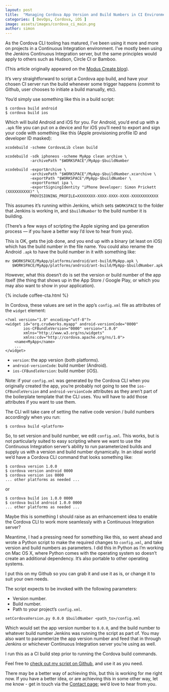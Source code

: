 ```yaml
---
layout: post
title:  "Managing Cordova App Version and Build Numbers in CI Environments"
categories: [ DevOps, Cordova, iOS ]
image: assets/images/cordova_ci_main.png
author: simon
---
```

As the Cordova CLI tooling has matured, I’ve been using it more and more on projects in a Continuous Integration environment. I’ve mostly been using the Jenkins Continuous Integration server, but the same principles would apply to others such as Hudson, Circle CI or Bamboo.

(This article originally appeared on the [Modus Create blog](https://moduscreate.com/insights/blog/)).

It’s very straightforward to script a Cordova app build, and have your chosen CI server run the build whenever some trigger happens (commit to Github, user chooses to initiate a build manually, etc).

You’d simply use something like this in a build script:

```
$ cordova build android
$ cordova build ios
```

Which will build Android and iOS for you. For Android, you’d end up with a `.apk` file you can put on a device and for iOS you’ll need to export and sign your code with something like this (Apple provisioning profile ID and developer ID masked):

```
xcodebuild -scheme CordovaLib clean build

xcodebuild -sdk iphoneos -scheme MyApp clean archive \
           -archivePath "$WORKSPACE"/MyApp-$buildNumber

xcodebuild -exportArchive \
           -archivePath "$WORKSPACE"/MyApp-$buildNumber.xcarchive \
           -exportPath "$WORKSPACE"/MyApp-$buildNumber \
           -exportFormat ipa \
           -exportSigningIdentity "iPhone Developer: Simon Prickett (XXXXXXXXXX)" \
           PROVISIONING_PROFILE=XXXXXXXX-XXXX-XXXX-XXXX-XXXXXXXXXXXX
```

This assumes it’s running within Jenkins, which sets `$WORKSPACE` to the folder that Jenkins is working in, and `$buildNumber` to the build number it is building.

(There’s a few ways of scripting the Apple signing and ipa generation process — if you have a better way I’d love to hear from you).

This is OK, gets the job done, and you end up with a binary (at least on iOS) which has the build number in the file name. You could also rename the Android `.apk` to have the build number in it with something like:

```
mv $WORKSPACE/MyApp/platforms/android/ant-build/MyApp.apk \
   $WORKSPACE/MyApp/platforms/android/ant-build/MyApp-$buildNumber.apk
```

However, what this doesn’t do is set the version or build number of the app itself (the thing that shows up in the App Store / Google Play, or which you may also want to show in your application).

{% include coffee-cta.html %}

In Cordova, these values are set in the app’s `config.xml` file as attributes of the `widget` element:

```
<?xml version="1.0" encoding="utf-8"?>
<widget id="org.crudworks.myapp" android-versionCode="0000" 
        ios-CFBundleVersion="0000" version="1.0.0" 
        xmlns="http://www.w3.org/ns/widgets" 
        xmlns:cdv="http://cordova.apache.org/ns/1.0">
    <name>MyApp</name>
    ...
</widget>
```

* `version`: the app version (both platforms).
* `android-versionCode`: build number (Android).
* `ios-CFBundleVersion`: build number (iOS).

Note: if your `config.xml` was generated by the Cordova CLI when you originally created the app, you’re probably not going to see the `ios-CFBundleVersion` and `android-versionCode` attributes as they aren’t part of the boilerplate template that the CLI uses. You will have to add those attributes if you want to use them.

The CLI will take care of setting the native code version / build numbers accordingly when you run:

```
$ cordova build <platform>
```

So, to set version and build number, we edit `config.xml`. This works, but is not particularly suited to easy scripting where we want to use the Continuous Integration server’s ability to run parameterized builds and supply us with a version and build number dynamically. In an ideal world we’d have a Cordova CLI command that looks something like:

```
$ cordova version 1.0.0
$ cordova version android 0000
$ cordova version ios 0000
... other platforms as needed ...
```

or

```
$ cordova build ios 1.0.0 0000
$ cordova build android 1.0.0 0000
... other platforms as needed ...
```

Maybe this is something I should raise as an enhancement idea to enable the Cordova CLI to work more seamlessly with a Continuous Integration server?

Meantime, I had a pressing need for something like this, so went ahead and wrote a Python script to make the required changes to `config.xml`, and take version and build numbers as parameters. I did this in Python as I’m working on Mac OS X, where Python comes with the operating system so doesn’t create an additional dependency. It’s also portable to other operating systems.

I put this on my Github so you can grab it and use it as is, or change it to suit your own needs.

The script expects to be invoked with the following parameters:

* Version number.
* Build number.
* Path to your project’s `config.xml`.

```
setCordovaVersion.py 0.0.0 $buildNumber <path_to>/config.xml
```

Which would set the app version number to `0.0.0`, and the build number to whatever build number Jenkins was running the script as part of. You may also want to parameterize the app version number and feed that in through Jenkins or whichever Continuous Integration server you’re using as well.

I run this as a CI build step prior to running the Cordova build commands.

Feel free to [check out my script on Github](https://github.com/simonprickett/cordovasetversion), and use it as you need.

There may be a better way of achieving this, but this is working for me right now. If you have a better idea, or are achieving this in some other way, let me know - get in touch via the [Contact page](https://simonprickett.dev/contact/); we’d love to hear from you.
